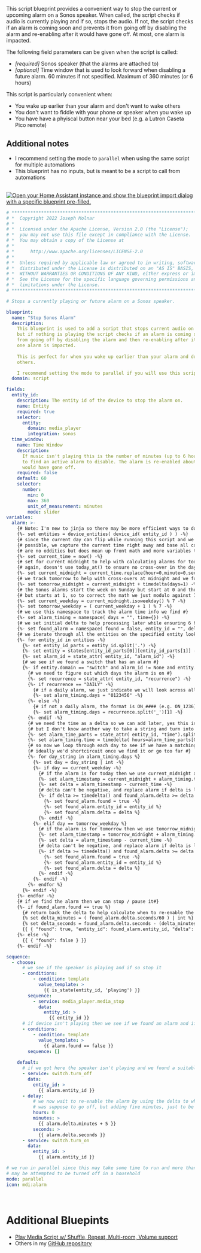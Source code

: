 This script blueprint provides a convenient way to stop the current or upcoming 
alarm on a Sonos speaker. When called, the script checks if audio is currently 
playing and if so, stops the audio. If not, the script checks if an alarm is coming soon 
and prevents it from going off by disabling the alarm and re-enabling after it
would have gone off. At most, one alarm is impacted.

The following field parameters can be given when the script is called:
* _[required]_ Sonos speaker (that the alarms are attached to)
* _[optional]_ Time window that is used to look forward when disabling a future alarm. 60 minutes if not specified. Maximum of 360 minutes (or 6 hours)

This script is particularly convenient when:
* You wake up earlier than your alarm and don't want to wake others
* You don't want to fiddle with your phone or speaker when you wake up
* You have have a phyiscal button near your bed (e.g. a Lutron Caseta Pico remote)

## Additional notes ##

* I recommend setting the mode to `parallel` when using the same script for multiple automations
* This blueprint has no inputs, but is meant to be a script to call from automations  
&nbsp;

[![Open your Home Assistant instance and show the blueprint import dialog with a specific blueprint pre-filled.](https://my.home-assistant.io/badges/blueprint_import.svg)](https://my.home-assistant.io/redirect/blueprint_import/?blueprint_url=https%3A%2F%2Fgithub.com%2FTalvish%2Fhome-assistant-blueprints%2Fblob%2Fmain%2Fscript%2Fstop_sonos_alarm.yaml)

````yaml
# ***************************************************************************
# *  Copyright 2022 Joseph Molnar
# *
# *  Licensed under the Apache License, Version 2.0 (the "License");
# *  you may not use this file except in compliance with the License.
# *  You may obtain a copy of the License at
# *
# *      http://www.apache.org/licenses/LICENSE-2.0
# *
# *  Unless required by applicable law or agreed to in writing, software
# *  distributed under the License is distributed on an "AS IS" BASIS,
# *  WITHOUT WARRANTIES OR CONDITIONS OF ANY KIND, either express or implied.
# *  See the License for the specific language governing permissions and
# *  limitations under the License.
# ***************************************************************************

# Stops a currently playing or future alarm on a Sonos speaker.

blueprint:
  name: "Stop Sonos Alarm"
  description:
    This blueprint is used to add a script that stops current audio on the specified Sonos speaker 
    but if nothing is playing the script checks if an alarm is coming soon and if so, prevents it 
    from going off by disabling the alarm and then re-enabling after it would have gone off. Only 
    one alarm is impacted. 
    
    This is perfect for when you wake up earlier than your alarm and don't want the alarm to wake 
    others. 

    I recommend setting the mode to parallel if you will use this script on more than one speaker.
  domain: script

fields:
  entity_id:
    description: The entity id of the device to stop the alarm on.
    name: Entity
    required: true
    selector:
      entity:
        domain: media_player
        integration: sonos
  time_window:
    name: Time Window
    description:
      If music isn't playing this is the number of minutes (up to 6 hours) the script will look forward
      to find an active alarm to disable. The alarm is re-enabled about 5 minutes after the time it
      would have gone off.
    required: false
    default: 60
    selector:
      number:
        min: 0
        max: 360
        unit_of_measurement: minutes
        mode: slider
variables:
  alarm: >-
    {# Note: I'm new to jinja so there may be more efficient ways to do this...if so, contact me #}
    {%- set entities = device_entities( device_id( entity_id ) ) -%}
    {# since the current day can flip while running this script and we want this as accurate as #}
    {# possible, we capture the current time right away and base all calculations on it so there #}
    {# are no oddities but does mean up front math and more variables to use later #}
    {%- set current_time = now() -%}
    {# set for current midnight to help with calculating alarms for today below #}
    {# again, doesn't use today_at() to ensure no cross-over in the day during execution #}
    {%- set current_midnight = current_time.replace(hour=0,minute=0,second=0,microsecond=0) %} 
    {# we track tomorrow to help with cross-overs at midnight and we force no more than 4 hours for future alarm #}
    {%- set tomorrow_midnight = current_midnight + timedelta(days=1) -%} 
    {# the Sonos alarms start the week on Sunday but start at 0 and the ISO week starts on Monday #}
    {# but starts at 1, so to correct the math we just modulo against 7 #}
    {%- set current_weekday = current_midnight.isoweekday() % 7 -%}
    {%- set tomorrow_weekday = ( current_weekday + 1 ) % 7 -%}
    {# we use this namespace to track the alarm time info we find #}
    {%- set alarm_timing = namespace( days = "", time={}) -%}
    {# we set initial delta to help processing later while ensuring 6 hour cap and 60 minutes if no time_window #}    
    {%- set found_alarm = namespace( found = false, entity_id = "", delta = timedelta(minutes=60 if time_window is undefined else 360 if time_window > 360 else time_window )) -%} 
    {# we iterate through all the entities on the specified entity looking for alarms #}
    {%- for entity_id in entities -%}
      {%- set entity_id_parts = entity_id.split('.') -%}
      {%- set entity = states[entity_id_parts[0]][entity_id_parts[1]] -%}
      {%- set alarm_id = state_attr( entity_id, "alarm_id") -%}
      {# we see if we found a switch that has an alarm #}
      {%- if entity.domain == "switch" and alarm_id != None and entity.state == "on" -%}
        {# we need to figure out which days the alarm is on #}
        {%- set recurrence = state_attr( entity_id, "recurrence") -%}
        {%- if recurrence == "DAILY" -%}
          {# if a daily alarm, we just indicate we will look across all the days #}
          {%- set alarm_timing.days = "0123456" -%}
        {%- else -%}
          {# if not a daily alarm, the format is ON_#### (e.g. ON_1236), where ### are numbers of the weekdays #}
          {%- set alarm_timing.days = recurrence.split('_')[1] -%}
        {%- endif -%}
        {# we need the time as a delta so we can add later, yes this is hefty work #}
        {# but I don't know another way to take a string and turn into a timedelta #}
        {%- set alarm_time_parts = state_attr( entity_id, "time").split(':') -%}
        {%- set alarm_timing.time = timedelta( hours=alarm_time_parts[0] | int, minutes=alarm_time_parts[1] | int ) -%}
        {# so now we loop through each day to see if we have a matching alarm #}
        {# ideally we'd shortcircuit once we find it or go too far #}
        {%- for day_string in alarm_timing.days %}
          {%- set day = day_string | int -%}
          {%- if day == current_weekday -%}
            {# if the alarm is for today then we use current_midnight as a basis for time comparison #}
            {%- set alarm_timestamp = current_midnight + alarm_timing.time-%}
            {%- set delta = alarm_timestamp - current_time -%}
            {# delta can't be negative, and replace alarm if delta is less than the last found (which includes never found) #}
            {%- if delta >= timedelta() and found_alarm.delta >= delta -%}
              {%- set found_alarm.found = true -%}
              {%- set found_alarm.entity_id = entity_id %}
              {%- set found_alarm.delta = delta %}
            {%- endif -%}
          {%- elif day == tomorrow_weekday %}
            {# if the alarm is for tomorrow then we use tomorrow_midnight as a basis for time comparison #}
            {%- set alarm_timestamp = tomorrow_midnight + alarm_timing.time-%}
            {%- set delta = alarm_timestamp - current_time -%}
            {# delta can't be negative, and replace alarm if delta is less than the last found (which includes never found) #}
            {%- if delta >= timedelta() and found_alarm.delta >= delta -%}
              {%- set found_alarm.found = true -%}
              {%- set found_alarm.entity_id = entity_id %}
              {%- set found_alarm.delta = delta %}
            {%- endif -%}
          {%- endif -%}
        {%- endfor %}
      {%- endif -%}
    {%- endfor -%}
    {# if we find the alarm then we can stop / pause it#}
    {%- if found_alarm.found == true %}
      {# return back the delta to help calculate when to re-enable the alarm, yes missing microseconds, but close enough #}
      {% set delta_minutes = ( found_alarm.delta.seconds/60 ) | int %}
      {% set delta_seconds = found_alarm.delta.seconds - (delta_minutes * 60) %}
      {{ { "found": true, "entity_id": found_alarm.entity_id, "delta": { "minutes": delta_minutes, "seconds" : delta_seconds } } }}
    {%- else -%}
      {{ { "found": false } }}
    {%- endif -%}

sequence:
  - choose:
      # we see if the speaker is playing and if so stop it
      - conditions:
          - condition: template
            value_template: >
              {{ is_state(entity_id, 'playing') }}
        sequence:
          - service: media_player.media_stop
            data:
              entity_id: >
                {{ entity_id }}
      # if device isn't playing then we see if we found an alarm and if not, do nothing
      - conditions:
          - condition: template
            value_template: >
              {{ alarm.found == false }}
        sequence: []
                  
    default:
      # if we got here the speaker isn't playing and we found a suitable alarm
      - service: switch.turn_off
        data:
          entity_id: >
            {{ alarm.entity_id }}
      - delay:
          # we now wait to re-enable the alarm by using the delta to when the alarm
          # was suppose to go off, but adding five minutes, just to be safe
          hours: 0
          minutes: >
            {{ alarm.delta.minutes + 5 }} 
          seconds: >
            {{ alarm.delta.seconds }} 
      - service: switch.turn_on
        data:
          entity_id: >
            {{ alarm.entity_id }}

# we run in parallel since this may take some time to run and more than one alarm
# may be attempted to be turned off in a household
mode: parallel
icon: mdi:alarm
````
&nbsp;
# Additional Bluepints #
* [Play Media Script w/ Shuffle, Repeat, Multi-room, Volume support](https://community.home-assistant.io/t/play-media-script-w-shuffle-repeat-multi-room-volume-support/415234)
* Others in my [GitHub repository](https://github.com/Talvish/home-assistant-blueprints)